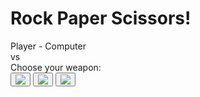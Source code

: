 <!DOCTYPE html>
<html>
    <head>
        <meta charset="utf-8">
       <link rel="stylesheet" href="css/style.sheet"> 
    </head>
    <body>
        <h1>Rock Paper Scissors!</h1>
        <div class='score-div'>Player <span id='playerScore'></span> - <span id='computerScore'></span> Computer</div>
        <div class='text'><span id='pSelection'></span> vs <span id='cSelection'></span></div>
        <div class='text' id = 'choose-msg' >Choose your weapon: </div>
        <div class="rps-container">
            <button class="rps-btn" id="rock"> <img src="https://icons.veryicon.com/128/System/Icons8%20Metro%20Style/Rock%20Paper%20Scissors%20Rock.png"></button>
            <button class="rps-btn" id="paper"><img src="https://icons.veryicon.com/128/System/Icons8%20Metro%20Style/Rock%20Paper%20Scissors%20Paper.png"></button>
            <button class="rps-btn" id="scissors"><img src="https://icons.veryicon.com/128/System/Icons8%20Metro%20Style/Rock%20Paper%20Scissors%20Scissors.png"></button>
        </div>
        <div class='text' id='message'></div>
        <div class='text' id='finalResult'></div>
    </body>
</html>
